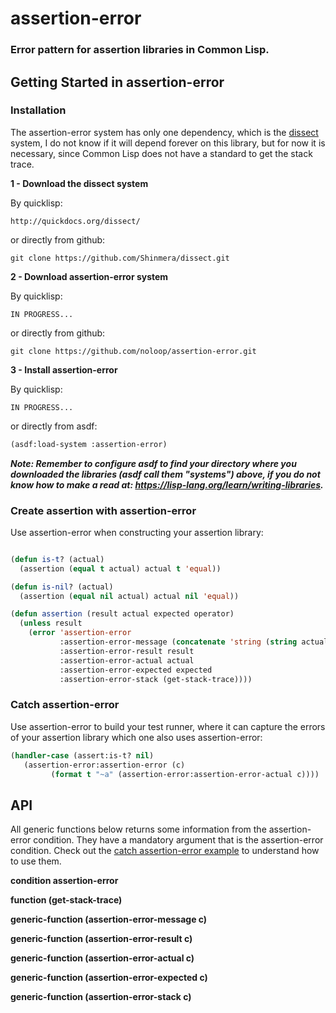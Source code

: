 # assertion-error

### Error pattern for assertion libraries in Common Lisp.

## Getting Started in assertion-error

### Installation

The assertion-error system has only one dependency, which is the [dissect](https://github.com/Shinmera/dissect) system, I do not know if it will depend forever on this library, but for now it is necessary, since Common Lisp does not have a standard to get the stack trace.

**1 - Download the dissect system**

By quicklisp:

```
http://quickdocs.org/dissect/
```
or directly from github:

```
git clone https://github.com/Shinmera/dissect.git
```

**2 - Download assertion-error system**

By quicklisp:

```
IN PROGRESS...
```

or directly from github:

```
git clone https://github.com/noloop/assertion-error.git
```

**3 - Install assertion-error**

By quicklisp:

```
IN PROGRESS...
```

or directly from asdf:

```lisp
(asdf:load-system :assertion-error)
```

_**Note: Remember to configure asdf to find your directory where you downloaded the libraries (asdf call them "systems") above, if you do not know how to make a read at: https://lisp-lang.org/learn/writing-libraries.**_

### Create assertion with assertion-error

Use assertion-error when constructing your assertion library:

```lisp

(defun is-t? (actual)
  (assertion (equal t actual) actual t 'equal))

(defun is-nil? (actual)
  (assertion (equal nil actual) actual nil 'equal))

(defun assertion (result actual expected operator)
  (unless result
    (error 'assertion-error
           :assertion-error-message (concatenate 'string (string actual) " " (string operator) " " (string expected))
           :assertion-error-result result
           :assertion-error-actual actual
           :assertion-error-expected expected
           :assertion-error-stack (get-stack-trace))))

```

### Catch assertion-error

Use assertion-error to build your test runner, where it can capture the errors of your assertion library which one also uses assertion-error:

```lisp
(handler-case (assert:is-t? nil)
   (assertion-error:assertion-error (c)
         (format t "~a" (assertion-error:assertion-error-actual c))))
```

## API

All generic functions below returns some information from the assertion-error condition. They have a mandatory argument that is the assertion-error condition. Check out the [catch assertion-error example](https://github.com/noloop/assertion-error#catch-assertion-error) to understand how to use them.

**condition assertion-error**

**function (get-stack-trace)**

**generic-function (assertion-error-message c)**

**generic-function (assertion-error-result c)**

**generic-function (assertion-error-actual c)**

**generic-function (assertion-error-expected c)**

**generic-function (assertion-error-stack c)**

